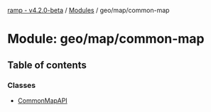 [ramp - v4.2.0-beta](../README.md) / [Modules](../modules.md) / geo/map/common-map

# Module: geo/map/common-map

## Table of contents

### Classes

- [CommonMapAPI](../classes/geo_map_common_map.CommonMapAPI.md)
